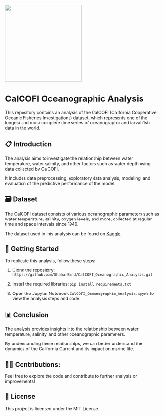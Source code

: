 <img width="250px" src="https://github.com/ShaharBand/CalCOFI_Oceanographic_Analysis/assets/73305429/c8ce6535-1a00-47d8-81af-65dcbe274124">

# CalCOFI Oceanographic Analysis
This repository contains an analysis of the CalCOFI (California Cooperative Oceanic Fisheries Investigations) dataset, which represents one of the longest and most complete time series of oceanographic and larval fish data in the world.

## 📋 Introduction
The analysis aims to investigate the relationship between water temperature, water salinity, and other factors such as water depth using data collected by CalCOFI. 

It includes data preprocessing, exploratory data analysis, modeling, and evaluation of the predictive performance of the model.

## 🗃️ Dataset
The CalCOFI dataset consists of various oceanographic parameters such as water temperature, salinity, oxygen levels, and more, collected at regular time and space intervals since 1949.

The dataset used in this analysis can be found on [Kaggle](https://www.kaggle.com/datasets/sohier/calcofi).

## 🌱 Getting Started
To replicate this analysis, follow these steps:

1. Clone the repository:
   `https://github.com/ShaharBand/CalCOFI_Oceanographic_Analysis.git`
   
2. Install the required libraries:
   `pip install requirements.txt`
   
3. Open the Jupyter Notebook `CalCOFI_Oceanographic_Analysis.ipynb` to view the analysis steps and code.

## 📊 Conclusion
The analysis provides insights into the relationship between water temperature, salinity, and other oceanographic parameters. 

By understanding these relationships, we can better understand the dynamics of the California Current and its impact on marine life.

## 👨‍💻 Contributions:
Feel free to explore the code and contribute to further analysis or improvements!

## 💼 License
This project is licensed under the MIT License.
